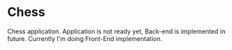 # Chess
Chess application. Application is not ready yet, Back-end is implemented in future. Currently I'm doing Front-End implementation. 
